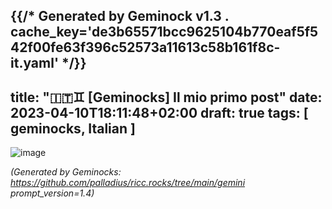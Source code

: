 {{/* Generated by Geminock v1.3 . cache_key='de3b65571bcc9625104b770eaf5f542f00fe63f396c52573a11613c58b161f8c-it.yaml'   */}}
---
title: "🇮🇹♊ [Geminocks] Il mio primo post"
date: 2023-04-10T18:11:48+02:00
draft: true
tags: [ geminocks, Italian ]
---

![image](/gallery/midjourney/PalladiusPacans_a_puffin_who_just_won_an_ironman__all_sweated_a_b92ad63c-71b9-4848-9512-13d6240d1cbe.png)





*(Generated by Geminocks: https://github.com/palladius/ricc.rocks/tree/main/gemini prompt_version=1.4)*